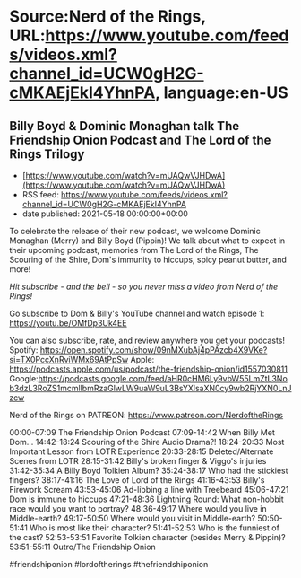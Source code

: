 # Source:Nerd of the Rings, URL:https://www.youtube.com/feeds/videos.xml?channel_id=UCW0gH2G-cMKAEjEkI4YhnPA, language:en-US

## Billy Boyd & Dominic Monaghan talk The Friendship Onion Podcast and The Lord of the Rings Trilogy
 - [https://www.youtube.com/watch?v=mUAQwVJHDwA](https://www.youtube.com/watch?v=mUAQwVJHDwA)
 - RSS feed: https://www.youtube.com/feeds/videos.xml?channel_id=UCW0gH2G-cMKAEjEkI4YhnPA
 - date published: 2021-05-18 00:00:00+00:00

To celebrate the release of their new podcast, we welcome Dominic Monaghan (Merry) and Billy Boyd (Pippin)!  We talk about what to expect in their upcoming podcast, memories from The Lord of the Rings, The Scouring of the Shire, Dom's immunity to hiccups, spicy peanut butter, and more!

*Hit subscribe - and the bell - so you never miss a video from Nerd of the Rings!*  

Go subscribe to Dom & Billy's YouTube channel and watch episode 1: https://youtu.be/OMfDp3Uk4EE

You can also subscribe, rate, and review anywhere you get your podcasts!
Spotify: https://open.spotify.com/show/09nMXubAj4pPAzcb4X9VKe?si=TX0PccXnRviWMx69AtPpSw
Apple: https://podcasts.apple.com/us/podcast/the-friendship-onion/id1557030811
Google:https://podcasts.google.com/feed/aHR0cHM6Ly9vbW55LmZtL3Nob3dzL3RoZS1mcmllbmRzaGlwLW9uaW9uL3BsYXlsaXN0cy9wb2RjYXN0LnJzcw


Nerd of the Rings on PATREON: https://www.patreon.com/NerdoftheRings

00:00-07:09 The Friendship Onion Podcast
07:09-14:42 When Billy Met Dom...
14:42-18:24 Scouring of the Shire Audio Drama?!
18:24-20:33 Most Important Lesson from LOTR Experience
20:33-28:15 Deleted/Alternate Scenes from LOTR
28:15-31:42 Billy's broken finger & Viggo's injuries
31:42-35:34 A Billy Boyd Tolkien Album?
35:24-38:17 Who had the stickiest fingers?
38:17-41:16 The Love of Lord of the Rings
41:16-43:53 Billy's Firework Scream
43:53-45:06 Ad-libbing a line with Treebeard
45:06-47:21 Dom is immune to hiccups
47:21-48:36 Lightning Round: What non-hobbit race would you want to portray?
48:36-49:17 Where would you live in Middle-earth?
49:17-50:50 Where would you visit in Middle-earth?
50:50-51:41 Who is most like their character?
51:41-52:53 Who is the funniest of the cast?
52:53-53:51 Favorite Tolkien character (besides Merry & Pippin)?
53:51-55:11 Outro/The Friendship Onion

#friendshiponion #lordoftherings #thefriendshiponion

